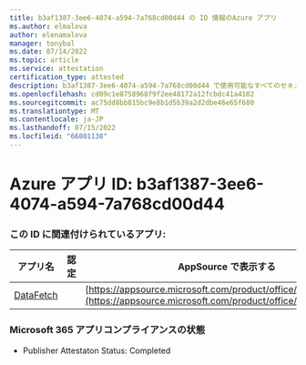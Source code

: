 ```yaml
---
title: b3af1387-3ee6-4074-a594-7a768cd00d44 の ID 情報のAzure アプリ
ms.author: elmalova
author: elenamalova
manager: tonybal
ms.date: 07/14/2022
ms.topic: article
ms.service: attestation
certification_type: attested
description: b3af1387-3ee6-4074-a594-7a768cd00d44 で使用可能なすべてのセキュリティとコンプライアンス情報。
ms.openlocfilehash: cd09c1e8758968f9f2ee48172a12fcbdc41a4102
ms.sourcegitcommit: ac75dd8bb815bc9e8b1d5b39a2d2dbe46e65f680
ms.translationtype: MT
ms.contentlocale: ja-JP
ms.lasthandoff: 07/15/2022
ms.locfileid: "66801138"
---
```

# <a name="azure-app-id-b3af1387-3ee6-4074-a594-7a768cd00d44"></a>Azure アプリ ID: b3af1387-3ee6-4074-a594-7a768cd00d44


### <a name="apps-associated-with-this-id"></a>この ID に関連付けられているアプリ:
| **アプリ名** | **認定** | **AppSource で表示する** |
|--------------|---------------|-----------------------|
| [DataFetch](../forward/WA200003961.md) |  | [https://appsource.microsoft.com/product/office/WA200003961](https://appsource.microsoft.com/product/office/WA200003961) |

### <a name="microsoft-365-app-compliance-status"></a>Microsoft 365 アプリコンプライアンスの状態
- Publisher Attestaton Status: Completed
